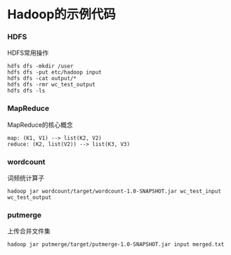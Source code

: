 # Hadoop的示例代码

### HDFS

HDFS常用操作

    hdfs dfs -mkdir /user
    hdfs dfs -put etc/hadoop input
    hdfs dfs -cat output/*
    hdfs dfs -rmr wc_test_output
    hdfs dfs -ls

### MapReduce

MapReduce的核心概念

    map: (K1, V1) --> list(K2, V2)
    reduce: (K2, list(V2)) --> list(K3, V3)

### wordcount

词频统计算子

    hadoop jar wordcount/target/wordcount-1.0-SNAPSHOT.jar wc_test_input wc_test_output

### putmerge

上传合并文件集

    hadoop jar putmerge/target/putmerge-1.0-SNAPSHOT.jar input merged.txt
